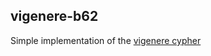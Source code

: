## vigenere-b62
Simple implementation of the [vigenere cypher](https://en.wikipedia.org/wiki/Vigen%C3%A8re_cipher)

